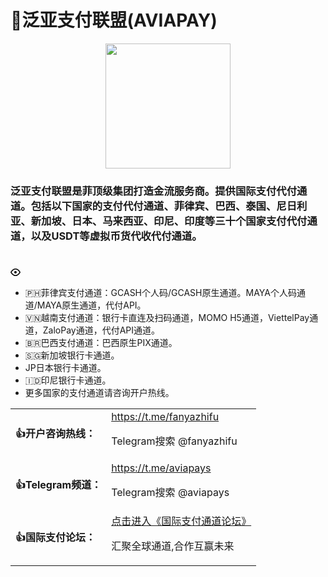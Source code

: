 <h1 tabindex="-1" dir="auto">🥇泛亚支付联盟(AVIAPAY)</h1>
<p align=center><img src=https://avatars.githubusercontent.com/u/120363254?s=400&u=5d21cc03867d5d58a0a0165a8ef4939a68b55c57&v=4 width=200 height=200></p>
<h3 tabindex="-1" dir="auto">泛亚支付联盟是菲顶级集团打造金流服务商。提供国际支付代付通道。包括以下国家的支付代付通道、菲律宾、巴西、泰国、尼日利亚、新加坡、日本、马来西亚、印尼、印度等三十个国家支付代付通道，以及USDT等虚拟币货代收代付通道。</h3>
<table aria-labelledby="folders-and-files" class="Box-sc-g0xbh4-0 iwGxyT" align=center>
   <tbody>
     <tr class="Box-sc-g0xbh4-0 dApGZs"><td><b>👍开户咨询热线：</b></td><td><a href=https://t.me/fanyazhifu>https://t.me/fanyazhifu</a><p>Telegram搜索 @fanyazhifu</p></td></tr>
    <tr class="Box-sc-g0xbh4-0 dApGZs"><td><b>👍Telegram频道：</b></td><td><a href=https://t.me/aviapays>https://t.me/aviapays</a><p>Telegram搜索 @aviapays</p></td></tr>
    <tr class="Box-sc-g0xbh4-0 dApGZs"><td><b>👍国际支付论坛：</b></td><td><a href=https://github.com/aviapay/AVIAPAY/discussions/2>点击进入《国际支付通道论坛》</a><p>汇聚全球通道,合作互赢未来</p></td></tr>
   </tbody>
</table1><div>
<h1></h1>
<svg aria-hidden="true" height="16" viewBox="0 0 16 16" version="1.1" width="16" data-view-component="true" class="octicon octicon-eye mr-2">
    <path d="M8 2c1.981 0 3.671.992 4.933 2.078 1.27 1.091 2.187 2.345 2.637 3.023a1.62 1.62 0 0 1 0 1.798c-.45.678-1.367 1.932-2.637 3.023C11.67 13.008 9.981 14 8 14c-1.981 0-3.671-.992-4.933-2.078C1.797 10.83.88 9.576.43 8.898a1.62 1.62 0 0 1 0-1.798c.45-.677 1.367-1.931 2.637-3.022C4.33 2.992 6.019 2 8 2ZM1.679 7.932a.12.12 0 0 0 0 .136c.411.622 1.241 1.75 2.366 2.717C5.176 11.758 6.527 12.5 8 12.5c1.473 0 2.825-.742 3.955-1.715 1.124-.967 1.954-2.096 2.366-2.717a.12.12 0 0 0 0-.136c-.412-.621-1.242-1.75-2.366-2.717C10.824 4.242 9.473 3.5 8 3.5c-1.473 0-2.825.742-3.955 1.715-1.124.967-1.954 2.096-2.366 2.717ZM8 10a2 2 0 1 1-.001-3.999A2 2 0 0 1 8 10Z"></path>
</svg>



<ul>
  <li>🇵🇭菲律宾支付通道：GCASH个人码/GCASH原生通道。MAYA个人码通道/MAYA原生通道，代付API。</li>
  <li>🇻🇳越南支付通道：银行卡直连及扫码通道，MOMO H5通道，ViettelPay通道，ZaloPay通道，代付API通道。</li>
  <li>🇧🇷巴西支付通道：巴西原生PIX通道。</li>
  <li>🇸🇬新加坡银行卡通道。</li>
  <li>JP日本银行卡通道。</li>
  <li>🇮🇩印尼银行卡通道。</li>
  <li>更多国家的支付通道请咨询开户热线。</li>
</ul>
</div>
